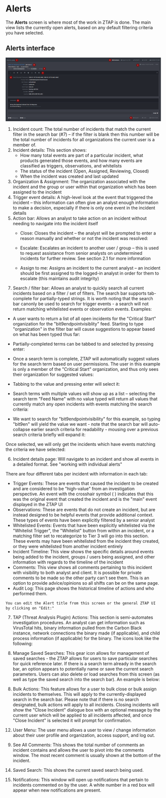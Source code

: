 # Alerts

<!--- Adapted from ZTAP UI Overview on Confluence -->

The **Alerts** screen is where most of the work in ZTAP is done. The main view lists the currently open alerts, based on any default filtering criteria you have selected.

## Alerts interface
![Alerts main screen](https://github.com/w-hudson/document_dev/blob/master/media/Alerts_1.png)

1. Incident count: The total number of incidents that match the current filter in the search bar (#7) – if the filter is blank then this number will be the total number of incidents for all organizations the current user is a member of.
2. Incident details: This section shows:
   - How many total events are part of a particular incident, what products generated those events, and how many events are classified as triggers, observations, and whitelists
   - The status of the incident (Open, Assigned, Reviewing, Closed)
   - When the incident was created and last updated
3. Organization & Assignment: The organization associated with the incident and the group or user within that organization which has been assigned to the incident
4. Trigger event details: A high-level look at the event that triggered the incident – this information can often give an analyst enough information to make a decision, especially if there is only one event in the incident details
5. Action bar: Allows an analyst to take action on an incident without needing to navigate into the incident itself
   - Close: Closes the incident – the analyst will be prompted to enter a reason manually and whether or not the incident was resolved:

   - Escalate: Escalates an incident to another user / group – this is used to request assistance from senior analysts on undetermined incidents for further review. See section 2.1 for more information
   - Assign to me: Assigns an incident to the current analyst – an incident should be first assigned to the logged-in analyst in order for them to escalate (this maintains audit integrity)

<!--- Remove Search section from individual pages, create individual help page for search -->

7. Search / filter bar: Allows an analyst to quickly search all current incidents based on a filter / set of filters. The search bar supports tab-complete for partially-typed strings. It is worth noting that the search bar canonly be used to search for trigger events - a search will not return matching whitelisted events or observation events. Examples:
  - A user wants to return a list of all open incidents for the "Critical Start" organization for the "bit9endpointvisiblity" feed. Starting to type "organization" in the filter bar will cause suggestions to appear based on what has been typed thus far:

   - Partially-completed terms can be tabbed to and selected by pressing enter:

   - Once a search term is complete, ZTAP will automatically suggest values for the search term based on user permissions. The user in this example is only a member of the "Critical Start" organization, and thus only sees their organization for suggested values: 

   - Tabbing to the value and pressing enter will select it: 

   - Search terms with multiple values will show up as a list – selecting the search term "Feed Name" with no value typed will return all values that currently match any open incidents with events matching the search criteria: 

   - We want to search for "bit9endpointvisibility" for this example, so typing "bit9en" will yield the value we want - note that the search bar will auto-collapse earlier search criteria for readability - mousing over a previous search criteria briefly will expand it:

   Once selected, we will only get the incidents which have events matching the criteria we have selected:

<!--- End search section to relocate -->

6. Incident details page: Will navigate to an incident and show all events in a detailed format. See "working with individual alerts"

<!--- Move to individual alerts section -->
   There are four different tabs per incident with information in each tab:

   - Trigger Events: These are events that caused the incident to be created and are considered to be "high-value" from an investigation perspective. An event with the crosshair symbol (  ) indicates that this was the original event that created the incident and is the "main" event displayed in the ZTAP UI
   - Observations: These are events that do not create an incident, but are instead designed to be helpful events that provide additional context. These types of events have been explicitly filtered by a senior analyst
   - Whitelisted Events: Events that have been explicitly whitelisted via the "Whitelist Trigger", the "Whitelist" button from within an incident, or a matching filter set to recategorize to Tier 3 will go into this section. These events may have been whitelisted from the incident they created, or they were whitelisted from another incident entirely
   - Incident Timeline: This view shows the specific details around events being added to the incident, groups / users being assigned, and other information with regards to the timeline of the incident
   - Comments: This view shows all comments pertaining to this incident with visibility to both analyst and client. It is possible for private comments to be made so the other party can't see them. This is an option to provide advice/opinions so all shifts can be on the same page. 
   - Audit Log: This page shows the historical timeline of actions and who performed them. 

    You can edit the Alert title from this screen or the general ZTAP UI by clicking on "Edit:"

<!--- end move -->

7. TAP (Threat Analysis Plugin) Actions: This section is semi-automates investigation procedures. An analyst can get information such as VirusTotal hits, binary information pulled from the Carbon Black instance, network connections the binary made (if applicable), and child process information (if applicable) for the binary. The icons look like the following: 

<!--- move to search section -->
8. Manage Saved Searches: This gear icon allows for management of saved searches - the ZTAP allows for users to save particular searches for quick reference later. If there is a search term already in the search bar, an option appears to potentially name or save the current search parameters. Users can also delete or load searches from this screen (as well as type the saved search into the search bar). An example is below:
<!--- end move -->

8. Bulk Actions: This feature allows for a user to bulk close or bulk assign incidents to themselves. This will apply to the currently-displayed search in the search bar. Please note that if there is no search designated, bulk actions will apply to all incidents. Closing incidents will show the "Close Incident" dialogue box with an optional message by the current user which will be applied to all incidents affected, and once "Close Incident" is selected it will prompt for confirmation.

<!--- Remove User Menu and document separately, maybe as part of Dashboard -->

12. User Menu: The user menu allows a user to view / change information about their user profile and organization, access support, and log out.
<!--- End User menu section -->

9. See All Comments: This shows the total number of comments an incident contains and allows the user to pivot into the comments window. The most recent comment is usually shown at the bottom of the incident. 

<!--- Remove the last two items and document separately -->

14. Saved Search: This shows the current saved search being used.

15. Notifications: This window will open up notifications that pertain to incidents commented on by the user. A white number in a red box will appear when new notifications are present. 
<!--- End remove -->
